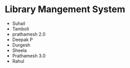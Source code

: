 # Library Mangement System
- Suhail
- Tamboli
- prathamesh 2.0    
- Deepak P
- Durgesh
- Sheela
- Prathamesh 3.0
- Rahul
